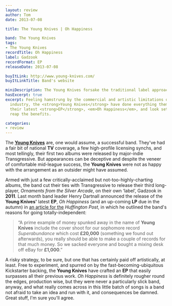 ```yaml
---
layout: review
author: Tom
date: 2013-07-08

title: The Young Knives | Oh Happiness

band: The Young Knives
tags:
- The Young Knives
recordTitle: Oh Happiness
label: Gadzook
recordFormat: EP
releaseDate: 2013-07-08

buyItLink: http://www.young-knives.com/
buyItLinkTitle: Band's website

miniDescription: The Young Knives forsake the traditional label approach and go indie; and make the best music of their career. 
hasExcerpt: true
excerpt: Feeling hamstrung by the commercial and artistic limitations of the music
  industry, the <strong>Young Knives</strong> have done everything themselves for
  their latest <strong>EP</strong>, <em>Oh Happiness</em>, and look set to
  reap the benefits.

categories:
- review
---
```


The [**Young Knives**](http://www.young-knives.com/) are, one would assume, a successful band. They've had a fair bit of national **TV** coverage, a few high-profile licensing synchs, and most tellingly, their first two albums were released by major-indie Transgressive. But appearances can be deceptive and despite the veneer of comfortable mid-league success, the **Young Knives** were not as happy with the arrangement as an outsider might have assumed.

Armed with just a few critically-acclaimed but not-too-highly-charting albums, the band cut their ties with Transgressive to release their third long-player, *Ornaments from the Silver Arcade*, on their own ‘label’, Gadzook in **2011**. Last month band leader Henry Dartnall announced the release of the **Young Knives'** latest **EP**, *Oh Happiness* (and an up-coming **LP** due in the autumn) in [an article for the](http://www.huffingtonpost.co.uk/henry-dartnall/young-knives-diy-album_b_3471787.html) *Huffington Post*, in which he outlined the band's reasons for going totally-independent:

> “A prime example of money spunked away in the name of **Young Knives** include the cover shoot for our sophomore record *Superabundance* which cost **£20,000** (something we found out afterwards), you really should be able to make a couple of records for that much money. So we sacked everyone and bought a mixing desk off eBay for **£1,000**.”

A risky strategy, to be sure, but one that has certainly paid off artistically, at least. Free to experiment, and spurred on by the fast-becoming-ubiquitous Kickstarter backing, the **Young Knives** have crafted an **EP** that easily surpasses all their previous work. *Oh Happiness* is definitely rougher round the edges, production wise, but they were never a particularly slick band, anyway, and what really comes across in this little batch of songs is a band not afraid to take an idea and run with it, and consequences be damned. Great stuff, I'm sure you'll agree.


